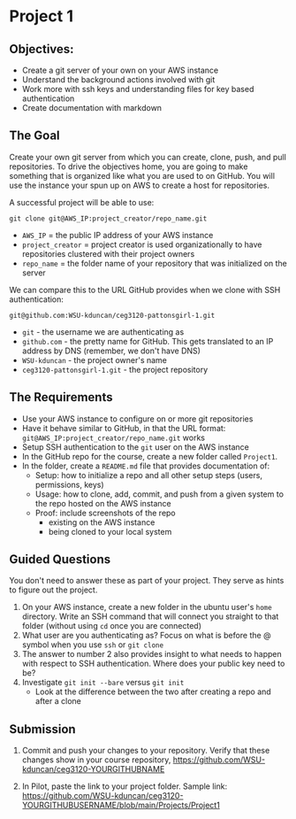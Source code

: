 # Project 1

## Objectives:

- Create a git server of your own on your AWS instance
- Understand the background actions involved with git
- Work more with ssh keys and understanding files for key based authentication
- Create documentation with markdown

## The Goal

Create your own git server from which you can create, clone, push, and pull repositories.  To drive the objectives home, you are going to make something that is organized like what you are used to on GitHub.  You will use the instance your spun up on AWS to create a host for repositories.

A successful project will be able to use:
```
git clone git@AWS_IP:project_creator/repo_name.git
```
- `AWS_IP` = the public IP address of your AWS instance
- `project_creator` = project creator is used organizationally to have repositories clustered with their project owners
- `repo_name` = the folder name of your repository that was initialized on the server

We can compare this to the URL GitHub provides when we clone with SSH authentication:
```
git@github.com:WSU-kduncan/ceg3120-pattonsgirl-1.git
```
- `git` - the username we are authenticating as
- `github.com` - the pretty name for GitHub.  This gets translated to an IP address by DNS (remember, we don't have DNS)
- `WSU-kduncan` - the project owner's name
- `ceg3120-pattonsgirl-1.git` - the project repository


## The Requirements

- Use your AWS instance to configure on or more git repositories
- Have it behave similar to GitHub, in that the URL format: `git@AWS_IP:project_creator/repo_name.git` works
- Setup SSH authentication to the `git` user on the AWS instance
- In the GitHub repo for the course, create a new folder called `Project1`.  
- In the folder, create a `README.md` file that provides documentation of:
    - Setup: how to initialize a repo and all other setup steps (users, permissions, keys)
    - Usage: how to clone, add, commit, and push from a given system to the repo hosted on the AWS instance
    - Proof: include screenshots of the repo 
        - existing on the AWS instance
        - being cloned to your local system

## Guided Questions

You don't need to answer these as part of your project.  They serve as hints to figure out the project.

1. On your AWS instance, create a new folder in the ubuntu user's `home` directory.  Write an SSH command that will connect you straight to that folder (without using `cd` once you are connected)
2. What user are you authenticating as?  Focus on what is before the @ symbol when you use `ssh` or `git clone`
3. The answer to number 2 also provides insight to what needs to happen with respect to SSH authentication.  Where does your public key need to be?
4. Investigate `git init --bare` versus `git init`
    - Look at the difference between the two after creating a repo and after a clone

## Submission

1. Commit and push your changes to your repository.  Verify that these changes show in your course repository, https://github.com/WSU-kduncan/ceg3120-YOURGITHUBNAME

2. In Pilot, paste the link to your project folder.  Sample link: https://github.com/WSU-kduncan/ceg3120-YOURGITHUBUSERNAME/blob/main/Projects/Project1